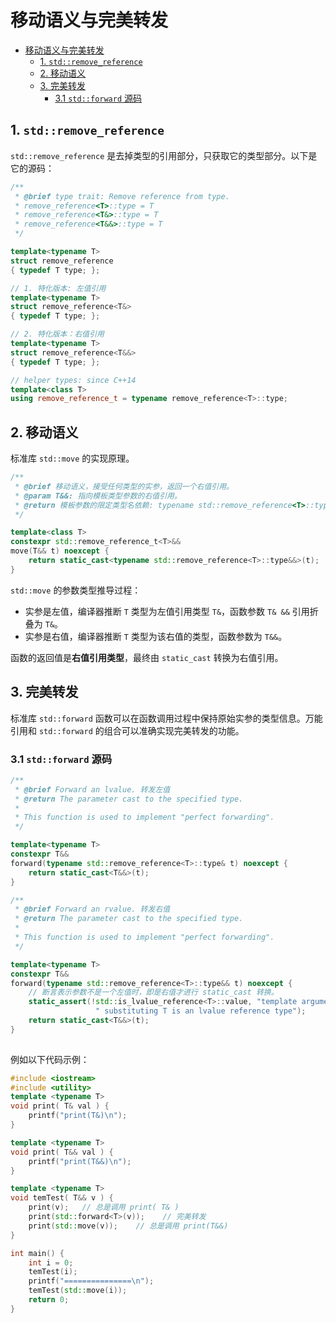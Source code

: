 # 移动语义与完美转发

- [移动语义与完美转发](#移动语义与完美转发)
  - [1. `std::remove_reference`](#1-stdremove_reference)
  - [2. 移动语义](#2-移动语义)
  - [3. 完美转发](#3-完美转发)
    - [3.1 `std::forward` 源码](#31-stdforward-源码)

## 1. `std::remove_reference`

`std::remove_reference` 是去掉类型的引用部分，只获取它的类型部分。以下是它的源码：

```cpp
/**
 * @brief type trait: Remove reference from type.
 * remove_reference<T>::type = T
 * remove_reference<T&>::type = T
 * remove_reference<T&&>::type = T
 */

template<typename T>
struct remove_reference
{ typedef T type; };

// 1. 特化版本: 左值引用
template<typename T>
struct remove_reference<T&>
{ typedef T type; };

// 2. 特化版本：右值引用
template<typename T>
struct remove_reference<T&&>
{ typedef T type; };

// helper types: since C++14
template<class T>
using remove_reference_t = typename remove_reference<T>::type;
```

## 2. 移动语义

标准库 `std::move` 的实现原理。

```cpp
/**
 * @brief 移动语义，接受任何类型的实参，返回一个右值引用。
 * @param T&&: 指向模板类型参数的右值引用。
 * @return 模板参数的限定类型名依赖: typename std::remove_reference<T>::type&&
 */

template<class T>  
constexpr std::remove_reference_t<T>&& 
move(T&& t) noexcept { 
    return static_cast<typename std::remove_reference<T>::type&&>(t); 
}
```

`std::move` 的参数类型推导过程：

- 实参是左值，编译器推断 `T` 类型为左值引用类型 `T&`，函数参数 `T& &&` 引用折叠为 `T&`。
- 实参是右值，编译器推断 `T` 类型为该右值的类型，函数参数为 `T&&`。

函数的返回值是**右值引用类型**，最终由 `static_cast` 转换为右值引用。

## 3. 完美转发

标准库 `std::forward` 函数可以在函数调用过程中保持原始实参的类型信息。万能引用和 `std::forward` 的组合可以准确实现完美转发的功能。

### 3.1 `std::forward` 源码

```cpp
/**
 * @brief Forward an lvalue. 转发左值
 * @return The parameter cast to the specified type.
 *
 * This function is used to implement "perfect forwarding".
 */

template<typename T>
constexpr T&& 
forward(typename std::remove_reference<T>::type& t) noexcept {
    return static_cast<T&&>(t);
}

/**
 * @brief Forward an rvalue. 转发右值
 * @return The parameter cast to the specified type.
 *
 * This function is used to implement "perfect forwarding".
 */

template<typename T>
constexpr T&&
forward(typename std::remove_reference<T>::type&& t) noexcept {
    // 断言表示参数不是一个左值时，即是右值才进行 static_cast 转换。
    static_assert(!std::is_lvalue_reference<T>::value, "template argument"
                   " substituting T is an lvalue reference type");
    return static_cast<T&&>(t);
}
 
```

例如以下代码示例：

```cpp
#include <iostream>
#include <utility>
template <typename T>
void print( T& val ) {
    printf("print(T&)\n");
}

template <typename T>
void print( T&& val ) {
    printf("print(T&&)\n");
}

template <typename T>
void temTest( T&& v ) {
    print(v);   // 总是调用 print( T& )
    print(std::forward<T>(v));    // 完美转发
    print(std::move(v));    // 总是调用 print(T&&)
}

int main() {
    int i = 0;
    temTest(i);
    printf("===============\n");   
    temTest(std::move(i));
    return 0;
}
```
